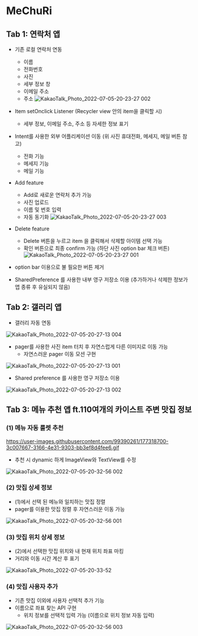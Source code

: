 # MeChuRi

## Tab 1: 연락처 앱

* 기존 로컬 연락처 연동
  * 이름
  * 전화번호
  * 사진
  * 세부 정보 창
  * 이메일 주소
  * 주소
![KakaoTalk_Photo_2022-07-05-20-23-27 002](https://user-images.githubusercontent.com/99390261/177316904-1718ae9d-c0f3-43bf-b1b5-7dcdc4c8ccf3.png)
  
* Item setOnclick Listener (Recycler view 안의 item을 클릭할 시)
  * 세부 정보, 이메일 주소, 주소 등 자세한 정보 표기

* Intent를 사용한 외부 어플리케이션 이동 (위 사진 휴대전화, 메세지, 메일 버튼 참고)
  * 전화 기능
  * 메세지 기능
  * 메일 기능
  
* Add feature
  * Add로 새로운 연락처 추가 가능
  * 사진 업로드
  * 이름 및 번호 입력
  * 자동 동기화
![KakaoTalk_Photo_2022-07-05-20-23-27 003](https://user-images.githubusercontent.com/99390261/177317026-c9ba9a12-7b5b-416b-b108-c04017e34ccb.png)

* Delete feature
  * Delete 버튼을 누르고 item 을 클릭해서 삭제할 아이템 선택 가능
  * 확인 버튼으로 최종 confirm 가능 (하단 사진 option bar 체크 버튼)
![KakaoTalk_Photo_2022-07-05-20-23-27 001](https://user-images.githubusercontent.com/99390261/177317101-01cbc0c2-d056-4857-ac24-9774fc46531d.png)

* option bar 이용으로 불 필요한 버튼 제거

* SharedPreference 를 사용한 내부 영구 저장소 이용 (추가하거나 삭제한 정보가 앱 종류 후 유실되지 않음)

## Tab 2: 갤러리 앱

* 갤러리 자동 연동

![KakaoTalk_Photo_2022-07-05-20-27-13 004](https://user-images.githubusercontent.com/99390261/177318066-97725c7f-1dd8-4ba9-b1c6-e3d137055349.png)

* pager를 사용한 사진 item 터치 후 자연스럽게 다른 이미지로 이동 가능
  * 자연스러운 pager 이동 모션 구현

![KakaoTalk_Photo_2022-07-05-20-27-13 001](https://user-images.githubusercontent.com/99390261/177318186-1724d959-88ca-4eea-9be6-75b3583663ae.png)

* Shared preference 를 사용한 영구 저장소 이용

![KakaoTalk_Photo_2022-07-05-20-27-13 002](https://user-images.githubusercontent.com/99390261/177318090-de1c2f2b-5e4c-445f-9ba1-96f16366fb2f.png)

## Tab 3: 메뉴 추천 앱 ft.110여개의 카이스트 주변 맛집 정보

### (1) 메뉴 자동 룰렛 추천

https://user-images.githubusercontent.com/99390261/177318700-3c007667-3166-4e31-9303-bb3ef8d4fee6.gif

* 추천 시 dynamic 하게 ImageView와 TextView를 수정

![KakaoTalk_Photo_2022-07-05-20-32-56 002](https://user-images.githubusercontent.com/99390261/177318346-58ae974a-8928-48b6-88df-31318a308e9c.png)

### (2) 맛집 상세 정보
* (1)에서 선택 된 메뉴와 일치하는 맛집 정렬
* pager를 이용한 맛집 정렬 후 자연스러운 이동 가능

![KakaoTalk_Photo_2022-07-05-20-32-56 001](https://user-images.githubusercontent.com/99390261/177318376-0e7c0fa7-0112-4f6d-95d1-fd000088e039.png)

### (3) 맛집 위치 상세 정보
* (2)에서 선택한 맛집 위치와 내 현재 위치 좌표 마킹
* 거리와 이동 시간 계산 후 표기

![KakaoTalk_Photo_2022-07-05-20-33-52](https://user-images.githubusercontent.com/99390261/177318473-32f0ce13-9696-43c6-8cde-0ff8af60e6fd.png)


### (4) 맛집 사용자 추가
* 기존 맛집 이외에 사용자 선택적 추가 기능
* 이름으로 좌표 찾는 API 구현
  * 위치 정보를 선택적 입력 가능 (이름으로 위치 정보 자동 입력)
  
![KakaoTalk_Photo_2022-07-05-20-32-56 003](https://user-images.githubusercontent.com/99390261/177318418-377ab5ca-3d1d-40d1-9c5a-c9464fca3628.png)
